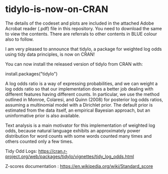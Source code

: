 # tidylo-is-now-on-CRAN

The details of the codeset and plots are included in the attached Adobe Acrobat reader (.pdf) file in this repository. 
You need to download the same to view the contents. There are referrals to other contents in BLUE colour also to follow.

I am very pleased to announce that  tidylo, a package for weighted log odds using tidy data principles, is now on CRAN! 

You can now install the released version of tidylo from
CRAN with:

install.packages("tidylo")

A log odds ratio is a way of expressing probabilities, and we can weight a log odds ratio so that our implementation does a better job dealing with different features having different counts. In particular, we use the method outlined in Monroe, Colaresi, and Quinn (2008) for posterior log odds ratios, assuming a multinomial model with a Dirichlet prior. The default prior is estimated from the data itself, an empirical Bayesian approach, but an uninformative prior is also available.

Text analysis is a main motivator for this implementation of weighted log odds, because natural language exhibits an approximately power distribution for word counts with some words counted many times and others counted only a few times. 

Tidy Odd Logs: https://cran.r-project.org/web/packages/tidylo/vignettes/tidy_log_odds.html

Z-scores documentation : https://en.wikipedia.org/wiki/Standard_score

